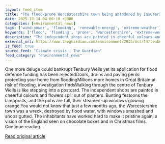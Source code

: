 ```yaml
---
layout: feed_item
title: "The flood-prone Worcestershire town being abandoned by insurers"
date: 2025-10-14 04:00:10 +0000
categories: [environmental_news]
tags: ['wind-power', 'flooding', 'renewable-energy', 'extreme-weather']
keywords: ['flood', 'flooding', 'prone', 'worcestershire', 'extreme-weather', 'renewable-energy', 'wind-power']
description: "The independent shops are painted in cheerful colours and flowers spill out of planters"
external_url: https://www.theguardian.com/environment/2025/oct/14/tenbury-wells-flood-prone-worcestershire-town-abandoned-by-insurers
is_feed: true
source_feed: "Climate crisis | The Guardian"
feed_category: "environmental_news"
---
```


One more deluge could bankrupt Tenbury Wells yet its application for flood defence funding has been rejectedDoors, drains and paving perils: protecting your home from floodingMillions more homes in Great Britain at risk of flooding, investigation findsWalking through the centre of Tenbury Wells is like stepping into a postcard. The independent shops are painted in cheerful colours and flowers spill out of planters. Bunting festoons the lampposts, and the pubs are full, their steamed-up windows glowing orange.You would not know that just a few months ago, the Worcestershire town was a wreck, destroyed by flood water, with windows smashed and shops gutted. The inhabitants have worked hard to make it pristine again, a vision of the England seen on chocolate boxes and in Christmas films. Continue reading...

[Read original article](https://www.theguardian.com/environment/2025/oct/14/tenbury-wells-flood-prone-worcestershire-town-abandoned-by-insurers)
